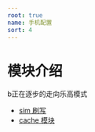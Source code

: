 ```yaml
---
root: true
name: 手机配置
sort: 4
---
```


# 模块介绍

b正在逐步的走向乐高模式

- [sim 刷写](./simconf.md)
- [cache 模块](./cache.md)
